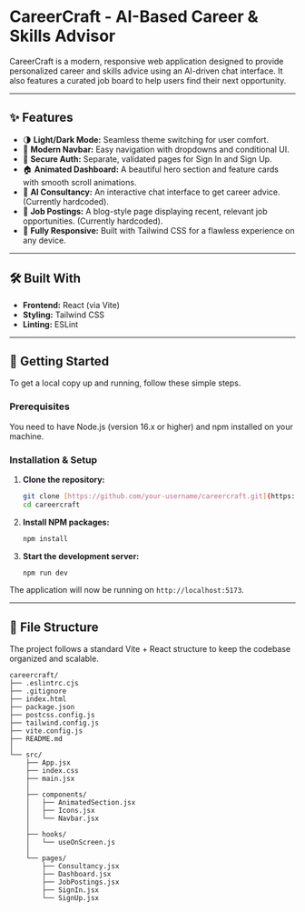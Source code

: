 # CareerCraft - AI-Based Career & Skills Advisor

CareerCraft is a modern, responsive web application designed to provide personalized career and skills advice using an AI-driven chat interface. It also features a curated job board to help users find their next opportunity.

---

## ✨ Features

* 🌗 **Light/Dark Mode:** Seamless theme switching for user comfort.
* 🧭 **Modern Navbar:** Easy navigation with dropdowns and conditional UI.
* 🔑 **Secure Auth:** Separate, validated pages for Sign In and Sign Up.
* 🏠 **Animated Dashboard:** A beautiful hero section and feature cards with smooth scroll animations.
* 💬 **AI Consultancy:** An interactive chat interface to get career advice. (Currently hardcoded).
* 📄 **Job Postings:** A blog-style page displaying recent, relevant job opportunities. (Currently hardcoded).
* 📱 **Fully Responsive:** Built with Tailwind CSS for a flawless experience on any device.

---

## 🛠️ Built With

* **Frontend:** React (via Vite)
* **Styling:** Tailwind CSS
* **Linting:** ESLint

---

## 🚀 Getting Started

To get a local copy up and running, follow these simple steps.

### Prerequisites

You need to have Node.js (version 16.x or higher) and npm installed on your machine.

### Installation & Setup

1.  **Clone the repository:**
    ```sh
    git clone [https://github.com/your-username/careercraft.git](https://github.com/your-username/careercraft.git)
    cd careercraft
    ```

2.  **Install NPM packages:**
    ```sh
    npm install
    ```

3.  **Start the development server:**
    ```sh
    npm run dev
    ```

The application will now be running on `http://localhost:5173`.

---

## 📂 File Structure

The project follows a standard Vite + React structure to keep the codebase organized and scalable.

```
careercraft/
├── .eslintrc.cjs
├── .gitignore
├── index.html
├── package.json
├── postcss.config.js
├── tailwind.config.js
├── vite.config.js
├── README.md
│
└── src/
    ├── App.jsx
    ├── index.css
    ├── main.jsx
    │
    ├── components/
    │   ├── AnimatedSection.jsx
    │   ├── Icons.jsx
    │   └── Navbar.jsx
    │
    ├── hooks/
    │   └── useOnScreen.js
    │
    └── pages/
        ├── Consultancy.jsx
        ├── Dashboard.jsx
        ├── JobPostings.jsx
        ├── SignIn.jsx
        └── SignUp.jsx
```